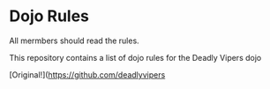Dojo Rules
==========
All mermbers should read the rules.

This repository contains a list of dojo rules for the Deadly Vipers dojo

[Original!](https://github.com/deadlyvipers
